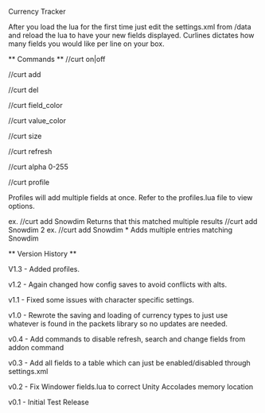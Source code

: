 Currency Tracker

After you load the lua for the first time just edit the settings.xml from /data and reload the lua 
to have your new fields displayed.  Curlines dictates how many fields you would like per line on your box.

 ** Commands **
  //curt on|off

  //curt add <search term>

  //curt del <search term>

  //curt field_color <red> <green> <blue>

  //curt value_color <red> <green> <blue>

  //curt size <text size>

  //curt refresh <Seconds to refresh currencies>

  //curt alpha <background transparency> 0-255

  //curt profile <Add Profile>

  Profiles will add multiple fields at once.  Refer to the profiles.lua file
  to view options.


 ex.   //curt add Snowdim 
		  Returns that this matched multiple results
		 //curt add Snowdim 2
 ex.   //curt add Snowdim *
		  Adds multiple entries matching Snowdim

 ** Version History **

V1.3 - Added profiles.

v1.2 - Again changed how config saves to avoid conflicts with alts.

v1.1 - Fixed some issues with character specific settings.

v1.0 - Rewrote the saving and loading of currency types to just use whatever is found
       in the packets library so no updates are needed.

v0.4 - Add commands to disable refresh, search and change fields from addon command

v0.3 - Add all fields to a table which can just be enabled/disabled through settings.xml

v0.2 - Fix Windower fields.lua to correct Unity Accolades memory location

v0.1 - Initial Test Release
